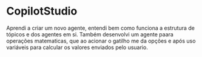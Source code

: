 # CopilotStudio

Aprendi a criar um novo agente, entendi bem como funciona a estrutura de tópicos e dos agentes em si. Também desenvolvi um agente paara operações matematicas, que ao acionar o gatilho me da opções e após uso variáveis para calcular os valores enviados pelo usuario.
